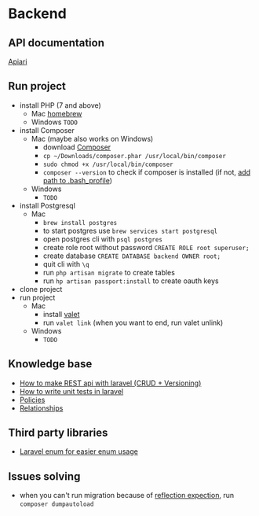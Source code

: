 # Backend

## API documentation

[Apiari](https://sw2backend.docs.apiary.io/#)

## Run project

- install PHP (7 and above)
    -  Mac [homebrew](https://formulae.brew.sh/formula/php)
    - Windows `TODO`
- install Composer
    - Mac (maybe also works on Windows)
        - download [Composer](https://getcomposer.org/composer.phar)
        - `cp ~/Downloads/composer.phar /usr/local/bin/composer`
        - `sudo chmod +x /usr/local/bin/composer`
        - `composer --version` to check if composer is installed (if not, [add path to .bash_profile](https://stackoverflow.com/questions/25373188/laravel-installation-how-to-place-the-composer-vendor-bin-directory-in-your))
    - Windows
        - `TODO`
- install Postgresql
    - Mac
        - `brew install postgres`
        - to start postgres use `brew services start postgresql`
        - open postgres cli with `psql postgres`
        - create role root without password `CREATE ROLE root superuser;`
        - create database `CREATE DATABASE backend OWNER root;`
        - quit cli with `\q`
        - run `php artisan migrate` to create tables
        - run `hp artisan passport:install` to create oauth keys
- clone project
- run project
    - Mac
        - install [valet](https://laravel.com/docs/6.x/valet)
        - run `valet link` (when you want to end, run valet unlink)
    - Windows
        - `TODO`

## Knowledge base

- [How to make REST api with laravel (CRUD + Versioning)](https://www.youtube.com/playlist?list=PL41lfR-6DnOppiHXkPKZ2tT1WBIjIufVs)
- [How to write unit tests in laravel](https://www.youtube.com/watch?v=RJ_iXzdSpT0&t=1269s)
- [Policies](https://www.youtube.com/watch?v=NrlY-xeqHBg)
- [Relationships](https://medium.com/swlh/a-guide-on-laravel-relationships-1febfac430f6)

## Third party libraries

- [Laravel enum for easier enum usage](https://github.com/BenSampo/laravel-enum#installation)

## Issues solving

- when you can't run migration because of [reflection expection](https://stackoverflow.com/questions/36206742/class-usertableseeder-does-not-exist-laravel-5-0-php-artisan-dbseed), run `composer dumpautoload`